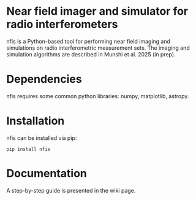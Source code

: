 # Near field imager and simulator for radio interferometers

nfis is a Python-based tool for performing near field imaging and simulations on radio interferometric measurement sets. The imaging and simulation algorithms are described in Munshi et al. 2025 (in prep).

# Dependencies
nfis requires some common python libraries: numpy, matplotlib, astropy.

# Installation
nfis can be installed via pip:
```
pip install nfis
```

# Documentation
A step-by-step guide is presented in the wiki page.
